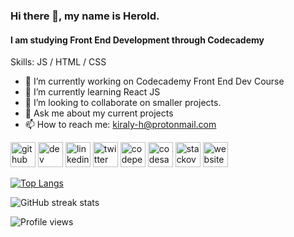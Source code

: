 ### Hi there 👋, my name is Herold.
#### I am studying Front End Development through Codecademy

Skills: JS / HTML / CSS

- 🔭 I’m currently working on Codecademy Front End Dev Course
- 🌱 I’m currently learning React JS
- 🤔 I’m looking to collaborate on smaller projects.
- 💬 Ask me about my current projects
- 📫 How to reach me: kiraly-h@protonmail.com


[<img src='https://cdn.jsdelivr.net/npm/simple-icons@3.0.1/icons/github.svg' alt='github' height='40'>](https://github.com/HeroldKiraly)  [<img src='https://cdn.jsdelivr.net/npm/simple-icons@3.0.1/icons/dev-dot-to.svg' alt='dev' height='40'>](https://dev.to/heroldkiraly)  [<img src='https://cdn.jsdelivr.net/npm/simple-icons@3.0.1/icons/linkedin.svg' alt='linkedin' height='40'>](https://www.linkedin.com/in/heroldkiraly/)  [<img src='https://cdn.jsdelivr.net/npm/simple-icons@3.0.1/icons/twitter.svg' alt='twitter' height='40'>](https://twitter.com/KiralyHerold)  [<img src='https://cdn.jsdelivr.net/npm/simple-icons@3.0.1/icons/codepen.svg' alt='codepen' height='40'>](https://codepen.io/levente)  [<img src='https://cdn.jsdelivr.net/npm/simple-icons@3.0.1/icons/codesandbox.svg' alt='codesandbox' height='40'>](https://codesandbox.io/u/HeroldKiraly)  [<img src='https://cdn.jsdelivr.net/npm/simple-icons@3.0.1/icons/stackoverflow.svg' alt='stackoverflow' height='40'>](https://stackoverflow.com/users/19481652)  [<img src='https://cdn.jsdelivr.net/npm/simple-icons@3.0.1/icons/icloud.svg' alt='website' height='40'>](https://heroldkiraly.github.io/)  

[![Top Langs](https://github-readme-stats.vercel.app/api/top-langs/?username=HeroldKiraly)](https://github.com/anuraghazra/github-readme-stats)

![GitHub streak stats](https://github-readme-streak-stats.herokuapp.com/?user=HeroldKiraly)  

![Profile views](https://gpvc.arturio.dev/HeroldKiraly)
